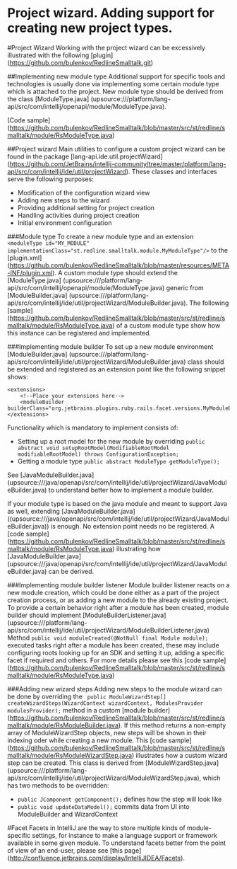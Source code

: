 Project wizard. Adding support for creating new project types.
===============

#Project Wizard
Working with the project wizard can be excessively illustrated with the following
[plugin] (https://github.com/bulenkov/RedlineSmalltalk.git)

##Implementing new module type
Additional support for specific tools and technologies is usually done via implementing some certain module type which is attached to the project.
New module type should be derived from the class
[ModuleType.java] (upsource:///platform/lang-api/src/com/intellij/openapi/module/ModuleType.java).

[Code sample] (https://github.com/bulenkov/RedlineSmalltalk/blob/master/src/st/redline/smalltalk/module/RsModuleType.java)

##Project wizard
Main utilities to configure a custom project wizard can be found in the package
[lang-api.ide.util.projectWizard] (https://github.com/JetBrains/intellij-community/tree/master/platform/lang-api/src/com/intellij/ide/util/projectWizard).
These classes and interfaces serve the following purposes:

* Modification of the configuration wizard view
* Adding new steps to the wizard
* Providing additional setting for project creation
* Handling activities during project creation
* Initial environment configuration

###Module type
To create a new module type and an extension
`<moduleType id="MY_MODULE" implementationClass="st.redline.smalltalk.module.MyModuleType"/>`
to the [plugin.xml] (https://github.com/bulenkov/RedlineSmalltalk/blob/master/resources/META-INF/plugin.xml).
A custom module type should extend the
[ModuleType.java] (upsource:///platform/lang-api/src/com/intellij/openapi/module/ModuleType.java)
generic from
[ModuleBuilder.java] (upsource:///platform/lang-api/src/com/intellij/ide/util/projectWizard/ModuleBuilder.java).
The following
[sample] (https://github.com/bulenkov/RedlineSmalltalk/blob/master/src/st/redline/smalltalk/module/RsModuleType.java)
of a custom module type show how this instance can be registered and implemented.

###Implementing module builder
To set up a new module environment
[ModuleBuilder.java] (upsource:///platform/lang-api/src/com/intellij/ide/util/projectWizard/ModuleBuilder.java)
class should be extended and registered as an extension point like the following snippet shows:

    <extensions>
        <!--Place your extensions here-->
        <moduleBuilder builderClass="org.jetbrains.plugins.ruby.rails.facet.versions.MyModuleBuilder"/>
    </extensions>

Functionality which is mandatory to implement consists of:

* Setting up a root model for the new module by overriding `public abstract void setupRootModel(ModifiableRootModel modifiableRootModel) throws ConfigurationException;`
* Getting a module type `public abstract ModuleType getModuleType();`

See
[JavaModuleBuilder.java] (upsource:///java/openapi/src/com/intellij/ide/util/projectWizard/JavaModuleBuilder.java)
to understand better how to implement a module builder.

If your module type is based on the java module and meant to support Java as well, extending
[JavaModuleBuilder.java] ((upsource:///java/openapi/src/com/intellij/ide/util/projectWizard/JavaModuleBuilder.java))
is enough. No extension point needs no be registered.
A [code sample] (https://github.com/bulenkov/RedlineSmalltalk/blob/master/src/st/redline/smalltalk/module/RsModuleType.java)
illustrating how
[JavaModuleBuilder.java] (upsource:///java/openapi/src/com/intellij/ide/util/projectWizard/JavaModuleBuilder.java)
can be derived.

###Implementing module builder listener
Module builder listener reacts on a new module creation, which could be done either as a part of the project creation process,
or as adding a new module to the already existing project.
To provide a certain behavior right after a module has been created, module builder should implement
[ModuleBuilderListener.java] (upsource:///platform/lang-api/src/com/intellij/ide/util/projectWizard/ModuleBuilderListener.java)
Method `public void moduleCreated(@NotNull final Module module);` executed tasks right after a module has been created,
these may include configuring roots looking up for an SDK and setting it up, adding a specific facet if required and others.
For more details please see this
[code sample] (https://github.com/bulenkov/RedlineSmalltalk/blob/master/src/st/redline/smalltalk/module/RsModuleType.java)

###Adding new wizard steps
Adding new steps to the module wizard can be done by overriding the
` public ModuleWizardStep[] createWizardSteps(WizardContext wizardContext, ModulesProvider modulesProvider);`
method in a custom
[module builder] (https://github.com/bulenkov/RedlineSmalltalk/blob/master/src/st/redline/smalltalk/module/RsModuleBuilder.java).
If this method returns a non-empty array of ModuleWizardStep objects, new steps will be shown in their indexing oder while creating a new module.
This
[code sample] (https://github.com/bulenkov/RedlineSmalltalk/blob/master/src/st/redline/smalltalk/module/RsModuleWizardStep.java)
illustrates how a custom wizard step can be created.
This class is derived from
[ModuleWizardStep.java] (upsource:///platform/lang-api/src/com/intellij/ide/util/projectWizard/ModuleWizardStep.java),
which has two methods to be overridden:

* `public JComponent getComponent();` defines how the step will look like
* `public void updateDataModel();` commits data from UI into ModuleBuilder and WizardContext

#Facet
Facets in IntelliJ are the way to store multiple kinds of module-specific settings, for instance to make a language support or framework available in some given module.
To understand facets better from the point of view of an end-user, please see
[this page] (http://confluence.jetbrains.com/display/IntelliJIDEA/Facets).



